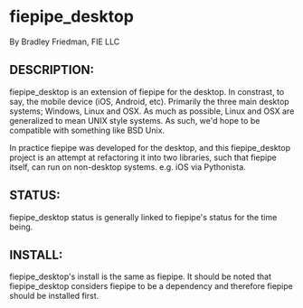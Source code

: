 # fiepipe_desktop

By Bradley Friedman, FIE LLC

## DESCRIPTION:

fiepipe_desktop is an extension of fiepipe for the desktop.
In constrast, to say, the mobile device (iOS, 
Android, etc).  Primarily the three main desktop systems; Windows,
Linux and OSX.  As much as possible, Linux and OSX are generalized to
mean UNIX style systems.  As such, we'd hope to be compatible with
something like BSD Unix.

In practice fiepipe was developed for the desktop, and this fiepipe_desktop
project is an attempt at refactoring it into two libraries, such that fiepipe
itself, can run on non-desktop systems. e.g. iOS via Pythonista.

## STATUS:

fiepipe_desktop status is generally linked to fiepipe's status for the time being.


## INSTALL:

fiepipe_desktop's install is the same as fiepipe.  It should be noted that fiepipe_desktop considers fiepipe to 
be a dependency and therefore fiepipe should be installed first.

